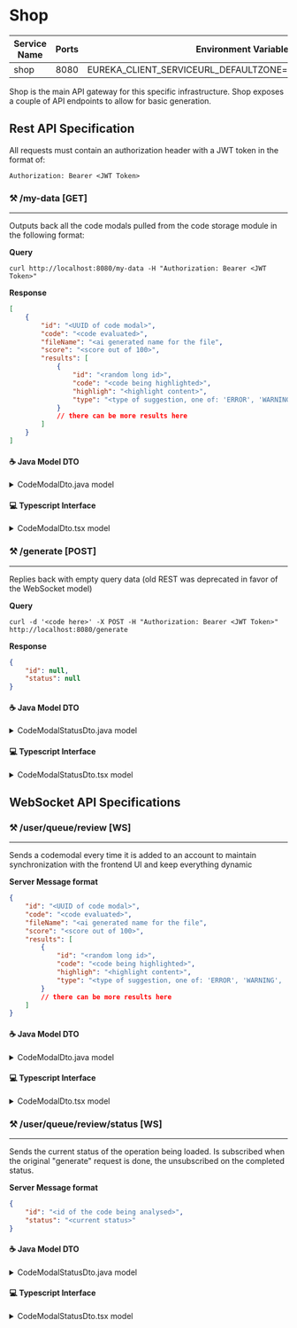 # Shop
| **Service Name** 	| **Ports** 	| **Environment Variables** 	|
|------------------	|-----------	|---------------------------	|
| shop        	| 8080      	| EUREKA_CLIENT_SERVICEURL_DEFAULTZONE=http://localost:8761/eureka                       	|

Shop is the main API gateway for this specific infrastructure. Shop exposes a couple of API endpoints to allow for basic generation.

## Rest API Specification

All requests must contain an authorization header with a JWT token in the format of:
```
Authorization: Bearer <JWT Token>
```

### ⚒️ /my-data [GET]
---
Outputs back all the code modals pulled from the code storage module in the following format:

**Query**
```
curl http://localhost:8080/my-data -H "Authorization: Bearer <JWT Token>"
```

**Response**
```json
[
    {
        "id": "<UUID of code modal>",
        "code": "<code evaluated>",
        "fileName": "<ai generated name for the file",
        "score": "<score out of 100>",
        "results": [
            {
                "id": "<random long id>",
                "code": "<code being highlighted>",
                "highligh": "<highlight content>",
                "type": "<type of suggestion, one of: 'ERROR', 'WARNING', 'INFO', 'NONE'>"
            }
            // there can be more results here
        ]
    }
]
```

#### ☕ Java Model DTO

<details>
  <summary>CodeModalDto.java model</summary>

```java
public class CodeModalDto {
    private UUID id;
    private String ownerUsername;
    private String fileName;
    private String code;
    private List<CodeResult> results;
    private int score;

    public static class CodeResult {
        private Long id;
        private String code;
        private String highlight;
        private SuggestionType type;
    }

    public enum SuggestionType {
        ERROR,
        WARNING,
        INFO,
        NONE
    }
}
```
</details>


#### 💻 Typescript Interface
<details>
  <summary>CodeModalDto.tsx model</summary>

```ts
interface CodeModalDto {
    id: string;
    ownerUsername: string;
    code: string;
    fileName: string;
    score: number;
    reviews: CodeResult[];
}

interface CodeResult {
    id: number;
    code: string;
    highlight: string;
    type: 'NONE' | 'INFO' | 'WARNING' | 'ERROR';
}
```
</details>

### ⚒️ /generate [POST]
---
Replies back with empty query data (old REST was deprecated in favor of the WebSocket model)

**Query**
```
curl -d '<code here>' -X POST -H "Authorization: Bearer <JWT Token>" http://localhost:8080/generate
```

**Response**
```json
{
    "id": null,
    "status": null
}
```
#### ☕ Java Model DTO

<details>
  <summary>CodeModalStatusDto.java model</summary>

```java
public class CodeModalDto {
    private UUID id;
    private String status;
}
```
</details>


#### 💻 Typescript Interface
<details>
  <summary>CodeModalStatusDto.tsx model</summary>

```ts
interface CodeModalDto {
    id: string;
    status: string;
}
```
</details>

## WebSocket API Specifications

### ⚒️ /user/queue/review [WS]
---

Sends a codemodal every time it is added to an account to maintain synchronization with the frontend UI and keep everything dynamic


**Server Message format**
```json
{
    "id": "<UUID of code modal>",
    "code": "<code evaluated>",
    "fileName": "<ai generated name for the file",
    "score": "<score out of 100>",
    "results": [
        {
            "id": "<random long id>",
            "code": "<code being highlighted>",
            "highligh": "<highlight content>",
            "type": "<type of suggestion, one of: 'ERROR', 'WARNING', 'INFO', 'NONE'>"
        }
        // there can be more results here
    ]
}
```

#### ☕ Java Model DTO

<details>
  <summary>CodeModalDto.java model</summary>

```java
public class CodeModalDto {
    private UUID id;
    private String ownerUsername;
    private String fileName;
    private String code;
    private List<CodeResult> results;
    private int score;

    public static class CodeResult {
        private Long id;
        private String code;
        private String highlight;
        private SuggestionType type;
    }

    public enum SuggestionType {
        ERROR,
        WARNING,
        INFO,
        NONE
    }
}
```
</details>


#### 💻 Typescript Interface
<details>
  <summary>CodeModalDto.tsx model</summary>

```ts
interface CodeModalDto {
    id: string;
    ownerUsername: string;
    code: string;
    fileName: string;
    score: number;
    reviews: CodeResult[];
}

interface CodeResult {
    id: number;
    code: string;
    highlight: string;
    type: 'NONE' | 'INFO' | 'WARNING' | 'ERROR';
}
```
</details>

### ⚒️ /user/queue/review/status [WS]
---

Sends the current status of the operation being loaded. Is subscribed when the original "generate" request is done, the unsubscribed on the completed status.

**Server Message format**
```json
{
    "id": "<id of the code being analysed>",
    "status": "<current status>"
}
```
#### ☕ Java Model DTO

<details>
  <summary>CodeModalStatusDto.java model</summary>

```java
public class CodeModalDto {
    private UUID id;
    private String status;
}
```
</details>


#### 💻 Typescript Interface
<details>
  <summary>CodeModalStatusDto.tsx model</summary>

```ts
interface CodeModalDto {
    id: string;
    status: string;
}
```
</details>